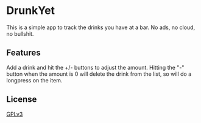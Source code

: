 DrunkYet
========

This is a simple app to track the drinks you have at a bar. No ads, no cloud, no bullshit.


## Features
Add a drink and hit the +/- buttons to adjust the amount. 
Hitting the "-" button when the amount is 0 will delete the drink from the list, so will do a longpress on the item.


## License
[GPLv3](https://github.com/conraythefirst/DrunkYet/blob/master/LICENSE)
